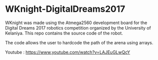 # WKnight-DigitalDreams2017

WKnight was made using the Atmega2560 development board for the Digital Dreams 2017 robotics competition organized by the University of Kelaniya. This repo contains the source code of the robot.

The code allows the user to hardcode the path of the arena using arrays. 


Youtube : https://www.youtube.com/watch?v=LAJEuGLwQcY

